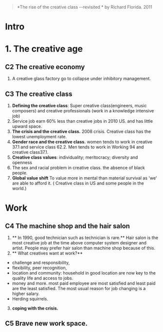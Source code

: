 > *The rise of the creative class --revisited *  by Richard Florida. 2011

# Intro

# 1. The creative age
## C2 The creative economy
1.  A creative glass factory go to collapse under inhibitory management.
## C3 The creative class
1. **Defining the creative class**: Super creative class(engineers, music composers) and creative professionals (work in a knowledge intensive job)
2. Service job earn 60% less than creative jobs in 2010 US. and has little upward space.
3. **The crisis and the creative class.** 2008  crisis. Creative class has the lowest unemployment rate.
4. **Gender race and the creative class.** women tends to work in creative 37.1 and service class 62.2. Men tends to work in Working 94 and creative class37.1.
5. **Creative class values**: individuality; meritocracy; diversity and openness
6. The sex and racial problem in creative class. the absence of black people.
7. **Global value shift** To value more in mental than material survival as 'we' are able to afford it. ( Creative class in US and some people in the world.)

# Work
## C4 The machine shop and the hair salon
1.  ** In 1990, good technician such as technician is rare.** Hair salon is the most creative job at the time above computer system designer and artist. People may prefer hair salon than machine shop because of this. 
2. ** What creatives want at work?** 
- challenge and responsibility, 
- flexibility, peer recognition, 
- location and community: household in good location are now key to the quality life and access to jobs.
- money and more. most paid employee are most satisfied and least paid are the least satisfied. The most usual reason for job changing is a higher salary.
- Herding squirrels.
3. **coping with the crisis.**
## C5 Brave new work space.

<!--stackedit_data:
eyJoaXN0b3J5IjpbNjA2ODI3MjYwLDY0MTE3NTQyOSwtMTk0ND
MxNjU0NCw1NzM0NjkzODksMTM1MTIyMzE4NCwzNjI3MTEwNTcs
MTAxMTQyNDIxMCwtMjExOTY5MjkyMywxMTMyMDQyMTgxLDY5Nj
czMzcxNywtMTExMzM2ODcyNiw4OTczNDg0OTAsLTE2Njg2NTAx
NjAsOTY4MzkyNjkxLDEzODEzODUwODIsLTExMjAzNDEsMTMwOT
A4OTIzOCwxNDY0NTE4MjEsMzc4MTkzMDM2LC0yMDcxOTY4MjEx
XX0=
-->